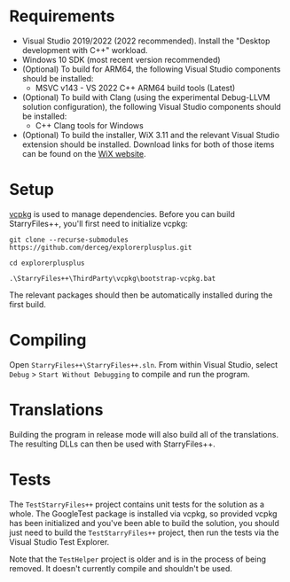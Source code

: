 # Requirements

- Visual Studio 2019/2022 (2022 recommended). Install the "Desktop development with C++" workload.
- Windows 10 SDK (most recent version recommended)
- (Optional) To build for ARM64, the following Visual Studio components should be installed:
    - MSVC v143 - VS 2022 C++ ARM64 build tools (Latest)
- (Optional) To build with Clang (using the experimental Debug-LLVM solution configuration), the following Visual Studio components should be installed:
    - C++ Clang tools for Windows
- (Optional) To build the installer, WiX 3.11 and the relevant Visual Studio extension should be installed. Download links for both of those items can be found on the [WiX website](https://wixtoolset.org/docs/wix3/).

# Setup

[vcpkg](https://vcpkg.io/) is used to manage dependencies. Before you can build StarryFiles++, you'll first need to initialize vcpkg:

`git clone --recurse-submodules https://github.com/derceg/explorerplusplus.git`

`cd explorerplusplus`

`.\StarryFiles++\ThirdParty\vcpkg\bootstrap-vcpkg.bat`

The relevant packages should then be automatically installed during the first build.

# Compiling

Open `StarryFiles++\StarryFiles++.sln`. From within Visual Studio, select `Debug` > `Start Without Debugging` to compile and run the program.

# Translations

Building the program in release mode will also build all of the translations. The resulting DLLs can then be used with StarryFiles++.

# Tests

The `TestStarryFiles++` project contains unit tests for the solution as a whole. The GoogleTest package is installed via vcpkg, so provided vcpkg has been initialized and you've been able to build the solution, you should just need to build the `TestStarryFiles++` project, then run the tests via the Visual Studio Test Explorer.

Note that the `TestHelper` project is older and is in the process of being removed. It doesn't currently compile and shouldn't be used.